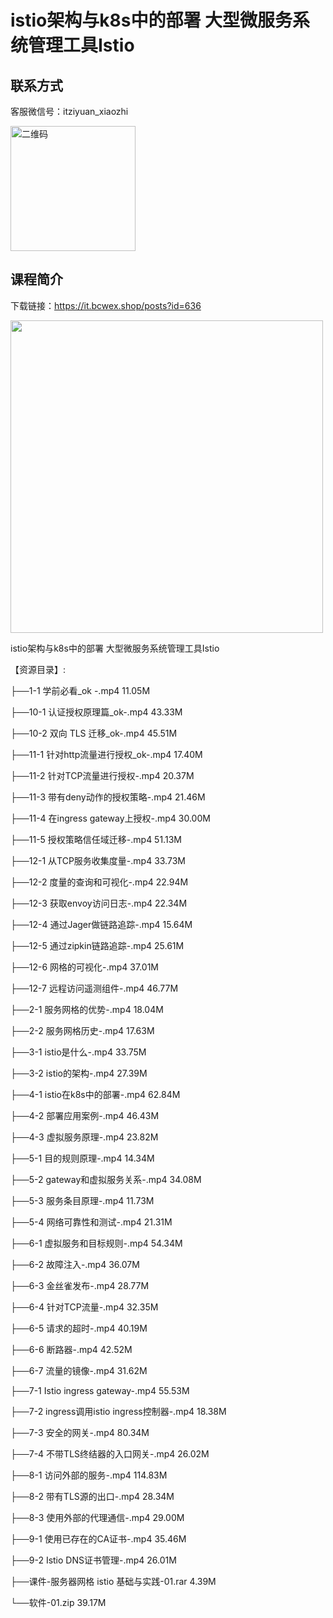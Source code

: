# istio架构与k8s中的部署 大型微服务系统管理工具Istio

## 联系方式

客服微信号：itziyuan_xiaozhi

<img src="https://ziyuanyun.oss-cn-guangzhou.aliyuncs.com/common/20240614073449/666b82192834a.jpg" width="200" height="200" alt="二维码">

## 课程简介

下载链接：https://it.bcwex.shop/posts?id=636

<img src="https://ziyuanyun.oss-cn-guangzhou.aliyuncs.com/yun/20240515152145/6644628902611.jpg" width="500" alt="">

  istio架构与k8s中的部署 大型微服务系统管理工具Istio



 【资源目录】:

 ├──1-1 学前必看_ok -.mp4 11.05M

 ├──10-1 认证授权原理篇_ok-.mp4 43.33M

 ├──10-2 双向 TLS 迁移_ok-.mp4 45.51M

 ├──11-1 针对http流量进行授权_ok-.mp4 17.40M

 ├──11-2 针对TCP流量进行授权-.mp4 20.37M

 ├──11-3 带有deny动作的授权策略-.mp4 21.46M

 ├──11-4 在ingress gateway上授权-.mp4 30.00M

 ├──11-5 授权策略信任域迁移-.mp4 51.13M

 ├──12-1 从TCP服务收集度量-.mp4 33.73M

 ├──12-2 度量的查询和可视化-.mp4 22.94M

 ├──12-3 获取envoy访问日志-.mp4 22.34M

 ├──12-4 通过Jager做链路追踪-.mp4 15.64M

 ├──12-5 通过zipkin链路追踪-.mp4 25.61M

 ├──12-6 网格的可视化-.mp4 37.01M

 ├──12-7 远程访问遥测组件-.mp4 46.77M

 ├──2-1 服务网格的优势-.mp4 18.04M

 ├──2-2 服务网格历史-.mp4 17.63M

 ├──3-1 istio是什么-.mp4 33.75M

 ├──3-2 istio的架构-.mp4 27.39M

 ├──4-1 istio在k8s中的部署-.mp4 62.84M

 ├──4-2 部署应用案例-.mp4 46.43M

 ├──4-3 虚拟服务原理-.mp4 23.82M

 ├──5-1 目的规则原理-.mp4 14.34M

 ├──5-2 gateway和虚拟服务关系-.mp4 34.08M

 ├──5-3 服务条目原理-.mp4 11.73M

 ├──5-4 网络可靠性和测试-.mp4 21.31M

 ├──6-1 虚拟服务和目标规则-.mp4 54.34M

 ├──6-2 故障注入-.mp4 36.07M

 ├──6-3 金丝雀发布-.mp4 28.77M

 ├──6-4 针对TCP流量-.mp4 32.35M

 ├──6-5 请求的超时-.mp4 40.19M

 ├──6-6 断路器-.mp4 42.52M

 ├──6-7 流量的镜像-.mp4 31.62M

 ├──7-1 Istio ingress gateway-.mp4 55.53M

 ├──7-2 ingress调用istio ingress控制器-.mp4 18.38M

 ├──7-3 安全的网关-.mp4 80.34M

 ├──7-4 不带TLS终结器的入口网关-.mp4 26.02M

 ├──8-1 访问外部的服务-.mp4 114.83M

 ├──8-2 带有TLS源的出口-.mp4 28.34M

 ├──8-3 使用外部的代理通信-.mp4 29.00M

 ├──9-1 使用已存在的CA证书-.mp4 35.46M

 ├──9-2 Istio DNS证书管理-.mp4 26.01M

 ├──课件-服务器网格 istio 基础与实践-01.rar 4.39M

 └──软件-01.zip 39.17M

  
